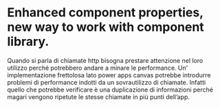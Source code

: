 # Enhanced component properties, new way to work with component library.


Quando si parla di chiamate http bisogna prestare attenzione nel loro utilizzo perché potrebbero andare a minare le performance. Un' implementazione frettolosa lato power apps canvas potrebbe introdurre problemi di performance indotti da un sovrautilizzo di chiamate.
Infatti quello che potrebbe verificare è una duplicazione di informazioni perché magari vengono ripetute le stesse chiamate in più punti dell’app.
